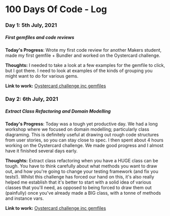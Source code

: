 # 100 Days Of Code - Log

### Day 1: 5th July, 2021
##### First gemfiles and code reviews

**Today's Progress**: Wrote my first code review for another Makers student, made my first gemfile + Bundler and worked on the Oystercard challenge.

**Thoughts:** I needed to take a look at a few examples for the gemfile to click, but I got there. I need to look at examples of the kinds of grouping you might want to do for various gems. 

**Link to work:** [Oystercard challenge inc gemfiles](http://www.example.com)


### Day 2: 6th July, 2021
##### Extract Class Refactoring and Domain Modelling

**Today's Progress**: Today was a tough yet productive day. We had a long workshop where we focused on domain modelling; particularly class diagraming. This is definitely useful at drawing out rough code structures from user stories, so you can stay close to spec. I then spent about 4 hours working on the Oystercard challenge. We made good progress and I almost have it finished several days early.

**Thoughts:** Extract class refactoring when you have a HUGE class can be tough. You have to think carefully about what methods you want to draw out, and how you're going to change your testing framework (and fix you tests!). Whilst this challenge has forced our hand on this, it's also really helped me establish that it's better to start with a solid idea of various classes that you'll need, as opposed to being forced to draw them out (painfully) once you've already made a BIG class, with a tonne of methods and instance vars. 

**Link to work:** [Oystercard challenge inc gemfiles](http://www.example.com)
